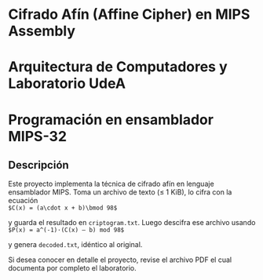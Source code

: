 # Cifrado Afín (Affine Cipher) en MIPS Assembly
# Arquitectura de Computadores y Laboratorio UdeA
# Programación en ensamblador MIPS-32

## Descripción
Este proyecto implementa la técnica de cifrado afín en lenguaje ensamblador MIPS. Toma un archivo de texto (≤ 1 KiB), lo cifra con la ecuación  
`$C(x) = (a\cdot x + b)\bmod 98$`

y guarda el resultado en `criptogram.txt`. Luego descifra ese archivo usando  
`$P(x) = a^(-1)·(C(x) – b) mod 98$`

y genera `decoded.txt`, idéntico al original.

Si desea conocer en detalle el proyecto, revise el archivo PDF el cual documenta por completo el laboratorio.
